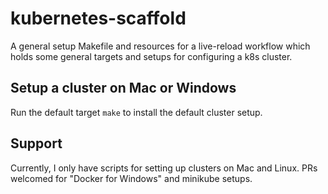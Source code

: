 # kubernetes-scaffold

A general setup Makefile and resources for a live-reload workflow which holds some general targets and setups for configuring a k8s cluster.

## Setup a cluster on Mac or Windows

Run the default target `make` to install the default cluster setup.

## Support

Currently, I only have scripts for setting up clusters on Mac and Linux. PRs welcomed for "Docker for Windows" and minikube setups.
